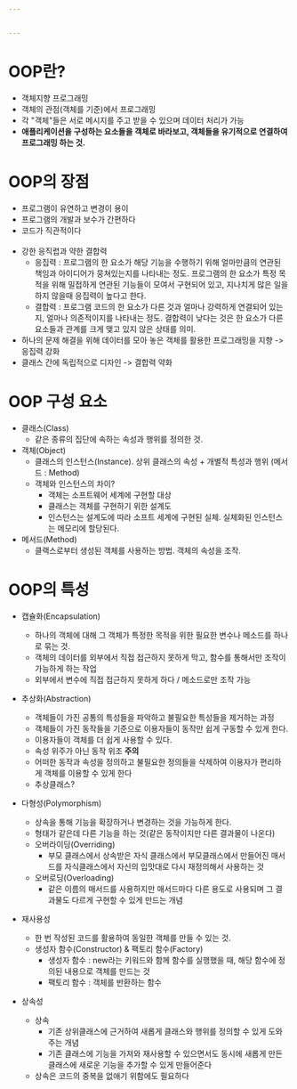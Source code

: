```yaml
---


---
```


<h1 id="oop란">OOP란?</h1>
<ul>
<li>객체지향 프로그래밍</li>
<li>객체의 관점(객체를 기준)에서 프로그래밍</li>
<li>각 "객체"들은 서로 메시지를 주고 받을 수 있으며 데이터 처리가 가능</li>
<li><strong>애플리케이션을 구성하는 요소들을 객체로 바라보고, 객체들을 유기적으로 연결하여 프로그래밍 하는 것.</strong></li>
</ul>
<h1 id="oop의-장점">OOP의 장점</h1>
<ul>
<li>프로그램이 유연하고 변경이 용이</li>
<li>프로그램의 개발과 보수가 간편하다</li>
<li>코드가 직관적이다<br>
<br></li>
<li>강한 응직렵과 약한 결합력
<ul>
<li>응집력 : 프로그램의 한 요소가 해당 기능을 수행하기 위해 얼마만큼의 연관된 책임과 아이디어가 뭉쳐있는지를 나타내는 정도.  프로그램의 한 요소가 특정 목적을 위해 밀접하게 연관된 기능들이 모여서 구현되어 있고, 지나치게 많은 일을 하지 않을때 응집력이 높다고 한다.</li>
<li>결합력 : 프로그램 코드의 한 요소가 다른 것과 얼마나 강력하게 연결되어 있는지, 얼마나 의존적이지를 나타내는 정도. 결합력이 낮다는 것은 한 요소가 다른 요소들과 관계를 크게 맺고 있지 않은 상태를 의미.</li>
</ul>
</li>
<li>하나의 문제 해결을 위해 데이터를 모아 놓은 객체를 활용한 프로그래밍을 지향 -&gt; 응집력 강화</li>
<li>클래스 간에 독립적으로 디자인 -&gt; 결합력 약화</li>
</ul>
<h1 id="oop-구성-요소">OOP 구성 요소</h1>
<ul>
<li>클래스(Class)
<ul>
<li>같은 종류의 집단에 속하는 속성과 행위를 정의한 것.</li>
</ul>
</li>
<li>객체(Object)
<ul>
<li>클래스의 인스턴스(Instance). 상위 클래스의 속성 + 개별적 특성과 행위 (메서드 : Method)</li>
<li>객체와 인스턴스의 차이?
<ul>
<li>객체는 소프트웨어 세계에 구현할 대상</li>
<li>클래스는 객체를 구현하기 위한 설계도</li>
<li>인스턴스는 설계도에 따라 소프트 세계에 구현된 실체. 실체화된 인스턴스는 메모리에 할당된다.</li>
</ul>
</li>
</ul>
</li>
<li>메서드(Method)
<ul>
<li>클랙스로부터 생성된 객체를 사용하는 방법. 객체의 속성을 조작.</li>
</ul>
</li>
</ul>
<h1 id="oop의-특성">OOP의 특성</h1>
<ul>
<li>
<p>캡슐화(Encapsulation)</p>
<ul>
<li>하나의 객체에 대해 그 객체가 특정한 목적을 위한 필요한 변수나 메소드를 하나로 묶는 것.</li>
<li>객체의 데이터를 외부에서 직접 접근하지 못하게 막고, 함수를 통해서만 조작이 가능하게 하는 작업</li>
<li>외부에서 변수에 직접 접근하지 못하게 하다  / 메소드로만 조작 가능</li>
</ul>
</li>
<li>
<p>추상화(Abstraction)</p>
<ul>
<li>객체들이 가진 공통의 특성들을 파악하고 불필요한 특성들을 제거하는 과정</li>
<li>객체들이 가진 동작들을 기준으로 이용자들이 동작만 쉽게 구동할 수 있게 한다.</li>
<li>이용자들이 객체를 더 쉽게 사용할 수 있다.</li>
<li>속성 위주가 아닌 동작 위조 <strong>주의</strong></li>
<li>어떠한 동작과 속성을 정의하고 불필요한 정의들을 삭제하여 이용자가 편리하게 객체를 이용할 수 있게 한다</li>
<li>추상클래스?</li>
</ul>
</li>
<li>
<p>다형성(Polymorphism)</p>
<ul>
<li>상속을 통해 기능을 확장하거나 변경하는 것을 가능하게 한다.</li>
<li>형태가 같은데 다른 기능을 하는 것(같은 동작이지만 다른 결과물이 나온다)</li>
<li>오버라이딩(Overriding)
<ul>
<li>부모 클래스에서 상속받은 자식 클래스에서 부모클래스에서 만들어진 매서드를 자식클래스에서 자신의 입맛대로 다시 재정의해서 사용하는 것</li>
</ul>
</li>
<li>오버로딩(Overloading)
<ul>
<li>같은 이름의 매서드를 사용하지만 매서드마다 다른 용도로 사용되며 그 결과물도 다르게 구현할 수 있게 만드는 개념</li>
</ul>
</li>
</ul>
</li>
<li>
<p>재사용성</p>
<ul>
<li>한 번 작성된 코드를 활용하여 동일한 객체를 만들 수 있는 것.</li>
<li>생성자 함수(Constructor) &amp; 팩토리 함수(Factory)
<ul>
<li>생성자 함수 : new라는 키워드와 함께 함수를 실행했을 때, 해당 함수에 정의된 내용으로 객체를 만드는 것</li>
<li>팩토리 함수 : 객체를 반환하는 함수</li>
</ul>
</li>
</ul>
</li>
<li>
<p>상속성</p>
<ul>
<li>상속
<ul>
<li>기존 상위클래스에 근거하여 새롭게 클래스와 행위를 정의할 수 있게 도와주는 개념</li>
<li>기존 클래스에 기능을 가져와 재사용할 수 있으면서도 동시에 새롭게 만든 클래스에 새로운 기능을 추가할 수 있게 만들어준다</li>
</ul>
</li>
<li>상속은 코드의 중복을 없애기 위함에도 필요하다</li>
</ul>
</li>
</ul>

